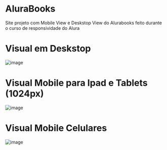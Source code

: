 # AluraBooks
Site projeto com Mobile View e Deskstop View do Alurabooks feito durante o curso de responsividade do Alura

# Visual em Deskstop

![image](https://github.com/ThiagoIsland/AluraBooks/assets/114539167/1099cd88-264f-43b0-ad73-3fcf8f1f1cd7)

# Visual Mobile para Ipad e Tablets (1024px)

![image](https://github.com/ThiagoIsland/AluraBooks/assets/114539167/18951eb4-e258-4c84-8bff-db69056dd42d)

# Visual Mobile Celulares 

![image](https://github.com/ThiagoIsland/AluraBooks/assets/114539167/de116726-c944-41a2-bc14-3e3e3458d4d2)
